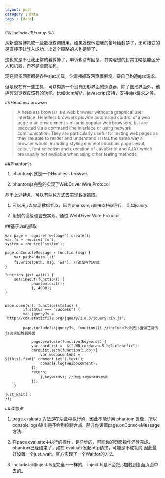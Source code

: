 ```yaml
---
layout: post
category : data 
tags : [data]
---
```

{% include JB/setup %}

从新浪微博抓取一些数据做调研用，结果发现他把我的帐号给封禁了，无可接受的是直接不让登入成功，出这个策略的人也是醉了，

这也就是不让我正常的看微博了，申诉也没有回复，其实理想的封禁策略是能区分人和机器，而不是全部拍死。

现在很多网页都是各种ajax加载，你直接抓取网页很麻烦，要自己构造ajax请求。

但是现在有一些工具，可以构造一个没有图形界面的浏览器，除了图形界面外，他拥有浏览器应该有的功能，比如dom解析，javascript支持，支持ajax请求之类。

##Headless browser

>A headless browser is a web browser without a graphical user interface.
>Headless browsers provide automated control of a web page in an environment similar to popular web browsers, 
>but are executed via a command line interface or using network communication. 
>They are particularly useful for testing web pages as they are able to render and understand HTML the same way a browser would, 
>including styling elements such as page layout, colour, font selection and execution of JavaScript and AJAX which are usually not available when using other testing methods


##Phantomjs

1. phantomjs就是一个Headless browser.

2. phantomjs完整的实现了WebDriver Wire Protocol

基于上述特点，可以有两种方式去实现数据抓取。

1. 可以用js去实现数据抓取，因为phantomjs直接支持js运行，比如jquery.

2. 用别的高级语言去实现，通过 WebDriver Wire Protocol.


##基于Js的抓取

	var page = require('webpage').create();
	var fs = require('fs'),
	system = require('system');

	page.onConsoleMessage = function(msg) {
		var path="data.lst"
		fs.write(path, msg, 'wa'); //追加写的方式
	}

	function just_wait() {
		setTimeout(function() {
				phantom.exit();
				}, 4000);
	}


	page.open(url, function(status) {
			if(status === "success") {	
			var jqueryJs = 'http://cdn.staticfile.org/jquery/2.0.3/jquery.min.js'; 

			page.includeJs(jqueryJs, function(){ //includeJs会把js当做正常的js请求加载到页面

				page.evaluate(function(keywords) {
				var cardList =	$(".WB_cardwrap.S_bg2.clearfix");
				cardList.each(function(i,obj){
					var weibocontent = $(this).find(".comment_txt").text();
					console.log(weibocontent);
				});
				return;
					},keywords); //传递 keywords参数
				});
		}

	just_wait();	
	});

##注意点
1. page.evaluate 方法是在沙盒中执行的，因此不能访问 phantom 对像，所以console.log()输出是不会到控制台点，除非你设置page.onConsoleMessage 方法.

2. 在page.evaluate中执行的操作，是异步的，可能你的页面操作还没完成，phantom已经结束了，如在 evaluate发起http请求，可能是不成功的,因此最好设置一个just_wait，官方实现了一个Waitfor的方法.

3. includeJs和injectJs是完全不一样的， injectJs是不会把js加载到当面页面中去的。


